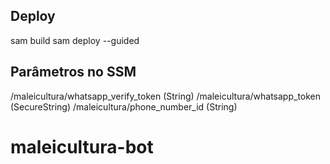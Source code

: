 ## Deploy
sam build
sam deploy --guided

## Parâmetros no SSM
/maleicultura/whatsapp_verify_token (String)
/maleicultura/whatsapp_token (SecureString)
/maleicultura/phone_number_id (String)
# maleicultura-bot

